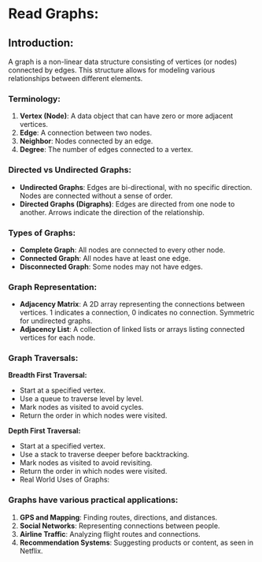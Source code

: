 # Read Graphs:

## Introduction:
 A graph is a non-linear data structure consisting of vertices (or nodes) connected by edges. This structure allows for modeling various relationships between different elements.

### Terminology:

1. **Vertex (Node)**: A data object that can have zero or more adjacent vertices.
2. **Edge**: A connection between two nodes.
3. **Neighbor**: Nodes connected by an edge.
4. **Degree**: The number of edges connected to a vertex.

### Directed vs Undirected Graphs:

- **Undirected Graphs**: Edges are bi-directional, with no specific direction. Nodes are connected without a sense of order.
- **Directed Graphs (Digraphs)**: Edges are directed from one node to another. Arrows indicate the direction of the relationship.


### Types of Graphs:

- **Complete Graph**: All nodes are connected to every other node.
- **Connected Graph**: All nodes have at least one edge.
- **Disconnected Graph**: Some nodes may not have edges.

### Graph Representation:

- **Adjacency Matrix**: A 2D array representing the connections between vertices. 1 indicates a connection, 0 indicates no connection. Symmetric for undirected graphs.
- **Adjacency List**: A collection of linked lists or arrays listing connected vertices for each node.

### Graph Traversals:

**Breadth First Traversal:**

- Start at a specified vertex.
- Use a queue to traverse level by level.
- Mark nodes as visited to avoid cycles.
- Return the order in which nodes were visited.

**Depth First Traversal:**

- Start at a specified vertex.
- Use a stack to traverse deeper before backtracking.
- Mark nodes as visited to avoid revisiting.
- Return the order in which nodes were visited.
- Real World Uses of Graphs:

### Graphs have various practical applications:

1. **GPS and Mapping**: Finding routes, directions, and distances.
2. **Social Networks**: Representing connections between people.
3. **Airline Traffic**: Analyzing flight routes and connections.
4. **Recommendation Systems**: Suggesting products or content, as seen in Netflix.
